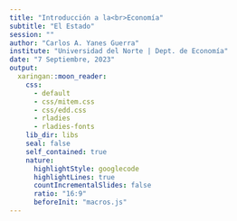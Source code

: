 ```yaml
---
title: "Introducción a la<br>Economía"
subtitle: "El Estado"
session: ""
author: "Carlos A. Yanes Guerra"
institute: "Universidad del Norte | Dept. de Economía"
date: "7 Septiembre, 2023"
output:
  xaringan::moon_reader:
    css: 
      - default
      - css/mitem.css
      - css/edd.css
      - rladies
      - rladies-fonts
    lib_dir: libs
    seal: false
    self_contained: true
    nature:
      highlightStyle: googlecode
      highlightLines: true
      countIncrementalSlides: false
      ratio: "16:9"
      beforeInit: "macros.js"
---
```

